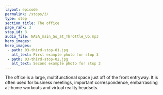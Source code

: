 ```yaml
---
layout: episode
permalink: /stops/3/
type: stop
section_title: The office
page_rank: 3
stop_id: 3
audio_file: NASA_main_Go_at_Throttle_Up.mp3
hero_images:
hero_images:
 - path: 03-third-stop-01.jpg
   alt_text: First example photo for stop 3
 - path: 03-third-stop-02.jpg
   alt_text: Second example photo for stop 3
---
```


The office is a large, multifunctional space just off of the front entryway. It is often used for business meetings, important correspondence, embarrassing at-home workouts and virtual reality headsets. 